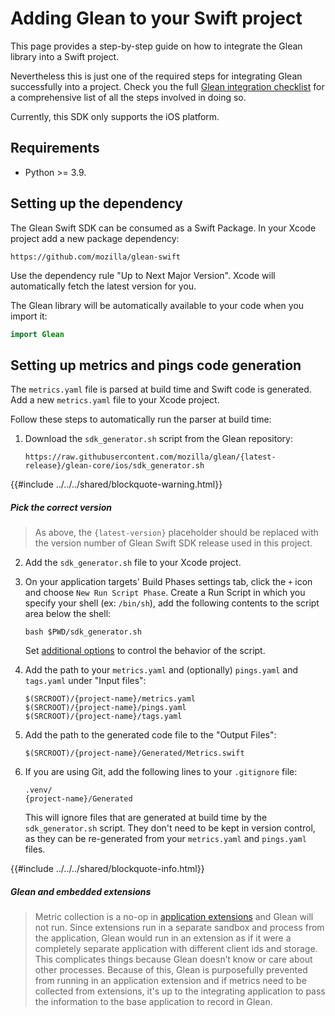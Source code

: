 # Adding Glean to your Swift project

This page provides a step-by-step guide on how to integrate the Glean library into a Swift project.

Nevertheless this is just one of the required steps for integrating Glean successfully into a project. Check you the full [Glean integration checklist](./index.md) for a comprehensive list of all the steps involved in doing so.

Currently, this SDK only supports the iOS platform.

## Requirements

* Python >= 3.9.

## Setting up the dependency

The Glean Swift SDK can be consumed as a Swift Package.
In your Xcode project add a new package dependency:

```
https://github.com/mozilla/glean-swift
```

Use the dependency rule "Up to Next Major Version".
Xcode will automatically fetch the latest version for you.

The Glean library will be automatically available to your code when you import it:

```swift
import Glean
```

## Setting up metrics and pings code generation

The `metrics.yaml` file is parsed at build time and Swift code is generated.
Add a new `metrics.yaml` file to your Xcode project.

Follow these steps to automatically run the parser at build time:

1. Download the `sdk_generator.sh` script from the Glean repository:
   ```
   https://raw.githubusercontent.com/mozilla/glean/{latest-release}/glean-core/ios/sdk_generator.sh
   ```

{{#include ../../../shared/blockquote-warning.html}}

##### Pick the correct version

> As above, the `{latest-version}` placeholder should be replaced with the version number of Glean Swift SDK release used in this project.

2. Add the `sdk_generator.sh` file to your Xcode project.
3. On your application targets' Build Phases settings tab, click the `+` icon and choose `New Run Script Phase`.
   Create a Run Script in which you specify your shell (ex: `/bin/sh`), add the following contents to the script area below the shell:

   ```
   bash $PWD/sdk_generator.sh
   ```

   Set [additional options](../../language-bindings/ios/ios-build-configuration-options.md) to control the behavior of the script.

4. Add the path to your `metrics.yaml` and (optionally) `pings.yaml` and `tags.yaml` under "Input files":

   ```
   $(SRCROOT)/{project-name}/metrics.yaml
   $(SRCROOT)/{project-name}/pings.yaml
   $(SRCROOT)/{project-name}/tags.yaml
   ```

5. Add the path to the generated code file to the "Output Files":

   ```
   $(SRCROOT)/{project-name}/Generated/Metrics.swift
   ```

6. If you are using Git, add the following lines to your `.gitignore` file:

   ```
   .venv/
   {project-name}/Generated
   ```

   This will ignore files that are generated at build time by the `sdk_generator.sh` script.
   They don't need to be kept in version control, as they can be re-generated from your `metrics.yaml` and `pings.yaml` files.

{{#include ../../../shared/blockquote-info.html}}

##### Glean and embedded extensions

> Metric collection is a no-op in [application extensions](https://developer.apple.com/library/archive/documentation/General/Conceptual/ExtensibilityPG/ExtensionOverview.html#//apple_ref/doc/uid/TP40014214-CH2-SW2) and Glean will not run. Since extensions run in a separate sandbox and process from the application, Glean would run in an extension as if it were a completely separate application with different client ids and storage. This complicates things because Glean doesn’t know or care about other processes. Because of this, Glean is purposefully prevented from running in an application extension and if metrics need to be collected from extensions, it's up to the integrating application to pass the information to the base application to record in Glean.
